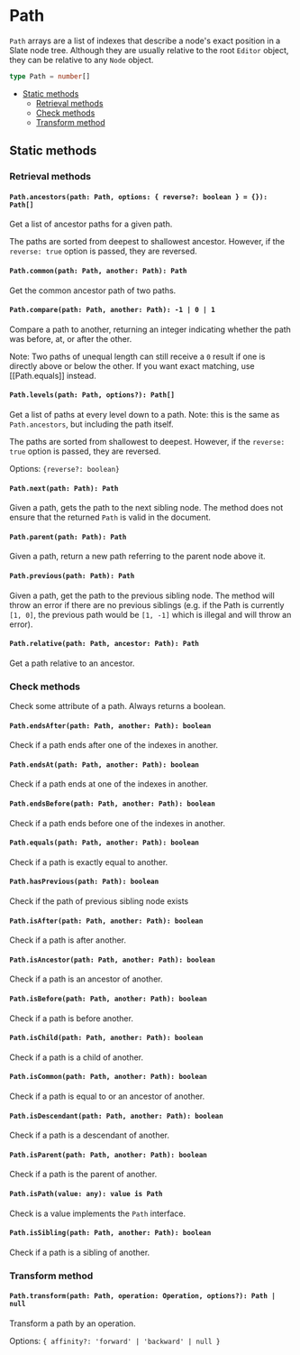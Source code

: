 # Path

`Path` arrays are a list of indexes that describe a node's exact position in a Slate node tree. Although they are usually relative to the root `Editor` object, they can be relative to any `Node` object.

```typescript
type Path = number[]
```

- [Static methods](path.md#static-methods)
  - [Retrieval methods](path.md#retrieval-methods)
  - [Check methods](path.md#check-methods)
  - [Transform method](path.md#transform-method)

## Static methods

### Retrieval methods

#### `Path.ancestors(path: Path, options: { reverse?: boolean } = {}): Path[]`

Get a list of ancestor paths for a given path.

The paths are sorted from deepest to shallowest ancestor. However, if the `reverse: true` option is passed, they are reversed.

#### `Path.common(path: Path, another: Path): Path`

Get the common ancestor path of two paths.

#### `Path.compare(path: Path, another: Path): -1 | 0 | 1`

Compare a path to another, returning an integer indicating whether the path was before, at, or after the other.

Note: Two paths of unequal length can still receive a `0` result if one is directly above or below the other. If you want exact matching, use \[\[Path.equals\]\] instead.

#### `Path.levels(path: Path, options?): Path[]`

Get a list of paths at every level down to a path. Note: this is the same as `Path.ancestors`, but including the path itself.

The paths are sorted from shallowest to deepest. However, if the `reverse: true` option is passed, they are reversed.

Options: `{reverse?: boolean}`

#### `Path.next(path: Path): Path`

Given a path, gets the path to the next sibling node. The method does not ensure that the returned `Path` is valid in the document.

#### `Path.parent(path: Path): Path`

Given a path, return a new path referring to the parent node above it.

#### `Path.previous(path: Path): Path`

Given a path, get the path to the previous sibling node. The method will throw an error if there are no previous siblings (e.g. if the Path is currently `[1, 0]`, the previous path would be `[1, -1]` which is illegal and will throw an error).

#### `Path.relative(path: Path, ancestor: Path): Path`

Get a path relative to an ancestor.

### Check methods

Check some attribute of a path. Always returns a boolean.

#### `Path.endsAfter(path: Path, another: Path): boolean`

Check if a path ends after one of the indexes in another.

#### `Path.endsAt(path: Path, another: Path): boolean`

Check if a path ends at one of the indexes in another.

#### `Path.endsBefore(path: Path, another: Path): boolean`

Check if a path ends before one of the indexes in another.

#### `Path.equals(path: Path, another: Path): boolean`

Check if a path is exactly equal to another.

#### `Path.hasPrevious(path: Path): boolean`

Check if the path of previous sibling node exists

#### `Path.isAfter(path: Path, another: Path): boolean`

Check if a path is after another.

#### `Path.isAncestor(path: Path, another: Path): boolean`

Check if a path is an ancestor of another.

#### `Path.isBefore(path: Path, another: Path): boolean`

Check if a path is before another.

#### `Path.isChild(path: Path, another: Path): boolean`

Check if a path is a child of another.

#### `Path.isCommon(path: Path, another: Path): boolean`

Check if a path is equal to or an ancestor of another.

#### `Path.isDescendant(path: Path, another: Path): boolean`

Check if a path is a descendant of another.

#### `Path.isParent(path: Path, another: Path): boolean`

Check if a path is the parent of another.

#### `Path.isPath(value: any): value is Path`

Check is a value implements the `Path` interface.

#### `Path.isSibling(path: Path, another: Path): boolean`

Check if a path is a sibling of another.

### Transform method

#### `Path.transform(path: Path, operation: Operation, options?): Path | null`

Transform a path by an operation.

Options: `{ affinity?: 'forward' | 'backward' | null }`
